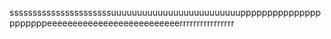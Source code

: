 ssssssssssssssssssssssuuuuuuuuuuuuuuuuuuuuuuuuuppppppppppppppppppppppeeeeeeeeeeeeeeeeeeeeeeeeeerrrrrrrrrrrrrrrr
